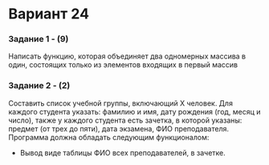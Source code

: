 # Вариант 24
### Задание 1 - (9) 
Написать функцию, которая объединяет два одномерных массива в один, состоящих только из элементов входящих в первый массив
### Задание 2 - (2)
Составить список учебной группы, включающий Х человек. Для каждого студента указать: фамилию и имя, дату рождения (год, месяц и число), также у каждого студента есть зачетка, в которой указаны: предмет (от трех до пяти), дата экзамена, ФИО преподавателя.
Программа должна обладать следующим функционалом:
* Вывод виде таблицы ФИО всех преподавателей, в зачетке.